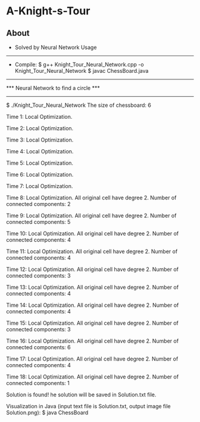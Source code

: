 # A-Knight-s-Tour
About
-----
* Solved by Neural Network
Usage
-----
* Compile:
$ g++ Knight_Tour_Neural_Network.cpp -o Knight_Tour_Neural_Network
$ javac ChessBoard.java

***************************************
*** Neural Network to find a circle ***
***************************************

$ ./Knight_Tour_Neural_Network 
The size of chessboard: 6

Time 1:
Local Optimization.

Time 2:
Local Optimization.

Time 3:
Local Optimization.

Time 4:
Local Optimization.

Time 5:
Local Optimization.

Time 6:
Local Optimization.

Time 7:
Local Optimization.

Time 8:
Local Optimization.
All original cell have degree 2.
Number of connected components: 2

Time 9:
Local Optimization.
All original cell have degree 2.
Number of connected components: 5

Time 10:
Local Optimization.
All original cell have degree 2.
Number of connected components: 4

Time 11:
Local Optimization.
All original cell have degree 2.
Number of connected components: 4

Time 12:
Local Optimization.
All original cell have degree 2.
Number of connected components: 3

Time 13:
Local Optimization.
All original cell have degree 2.
Number of connected components: 4

Time 14:
Local Optimization.
All original cell have degree 2.
Number of connected components: 4

Time 15:
Local Optimization.
All original cell have degree 2.
Number of connected components: 3

Time 16:
Local Optimization.
All original cell have degree 2.
Number of connected components: 6

Time 17:
Local Optimization.
All original cell have degree 2.
Number of connected components: 4

Time 18:
Local Optimization.
All original cell have degree 2.
Number of connected components: 1

Solution is found!
he solution will be saved in Solution.txt file.

Visualization in Java (input text file is Solution.txt, output image file Solution.png):
$ java ChessBoard

